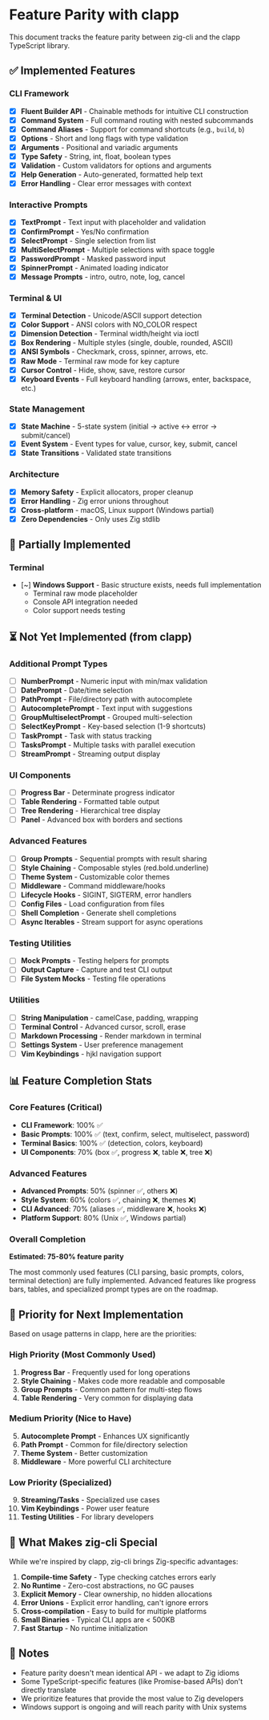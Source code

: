 # Feature Parity with clapp

This document tracks the feature parity between zig-cli and the clapp TypeScript library.

## ✅ Implemented Features

### CLI Framework
- [x] **Fluent Builder API** - Chainable methods for intuitive CLI construction
- [x] **Command System** - Full command routing with nested subcommands
- [x] **Command Aliases** - Support for command shortcuts (e.g., `build`, `b`)
- [x] **Options** - Short and long flags with type validation
- [x] **Arguments** - Positional and variadic arguments
- [x] **Type Safety** - String, int, float, boolean types
- [x] **Validation** - Custom validators for options and arguments
- [x] **Help Generation** - Auto-generated, formatted help text
- [x] **Error Handling** - Clear error messages with context

### Interactive Prompts
- [x] **TextPrompt** - Text input with placeholder and validation
- [x] **ConfirmPrompt** - Yes/No confirmation
- [x] **SelectPrompt** - Single selection from list
- [x] **MultiSelectPrompt** - Multiple selections with space toggle
- [x] **PasswordPrompt** - Masked password input
- [x] **SpinnerPrompt** - Animated loading indicator
- [x] **Message Prompts** - intro, outro, note, log, cancel

### Terminal & UI
- [x] **Terminal Detection** - Unicode/ASCII support detection
- [x] **Color Support** - ANSI colors with NO_COLOR respect
- [x] **Dimension Detection** - Terminal width/height via ioctl
- [x] **Box Rendering** - Multiple styles (single, double, rounded, ASCII)
- [x] **ANSI Symbols** - Checkmark, cross, spinner, arrows, etc.
- [x] **Raw Mode** - Terminal raw mode for key capture
- [x] **Cursor Control** - Hide, show, save, restore cursor
- [x] **Keyboard Events** - Full keyboard handling (arrows, enter, backspace, etc.)

### State Management
- [x] **State Machine** - 5-state system (initial → active ↔ error → submit/cancel)
- [x] **Event System** - Event types for value, cursor, key, submit, cancel
- [x] **State Transitions** - Validated state transitions

### Architecture
- [x] **Memory Safety** - Explicit allocators, proper cleanup
- [x] **Error Handling** - Zig error unions throughout
- [x] **Cross-platform** - macOS, Linux support (Windows partial)
- [x] **Zero Dependencies** - Only uses Zig stdlib

## 🚧 Partially Implemented

### Terminal
- [~] **Windows Support** - Basic structure exists, needs full implementation
  - Terminal raw mode placeholder
  - Console API integration needed
  - Color support needs testing

## ⏳ Not Yet Implemented (from clapp)

### Additional Prompt Types
- [ ] **NumberPrompt** - Numeric input with min/max validation
- [ ] **DatePrompt** - Date/time selection
- [ ] **PathPrompt** - File/directory path with autocomplete
- [ ] **AutocompletePrompt** - Text input with suggestions
- [ ] **GroupMultiselectPrompt** - Grouped multi-selection
- [ ] **SelectKeyPrompt** - Key-based selection (1-9 shortcuts)
- [ ] **TaskPrompt** - Task with status tracking
- [ ] **TasksPrompt** - Multiple tasks with parallel execution
- [ ] **StreamPrompt** - Streaming output display

### UI Components
- [ ] **Progress Bar** - Determinate progress indicator
- [ ] **Table Rendering** - Formatted table output
- [ ] **Tree Rendering** - Hierarchical tree display
- [ ] **Panel** - Advanced box with borders and sections

### Advanced Features
- [ ] **Group Prompts** - Sequential prompts with result sharing
- [ ] **Style Chaining** - Composable styles (red.bold.underline)
- [ ] **Theme System** - Customizable color themes
- [ ] **Middleware** - Command middleware/hooks
- [ ] **Lifecycle Hooks** - SIGINT, SIGTERM, error handlers
- [ ] **Config Files** - Load configuration from files
- [ ] **Shell Completion** - Generate shell completions
- [ ] **Async Iterables** - Stream support for async operations

### Testing Utilities
- [ ] **Mock Prompts** - Testing helpers for prompts
- [ ] **Output Capture** - Capture and test CLI output
- [ ] **File System Mocks** - Testing file operations

### Utilities
- [ ] **String Manipulation** - camelCase, padding, wrapping
- [ ] **Terminal Control** - Advanced cursor, scroll, erase
- [ ] **Markdown Processing** - Render markdown in terminal
- [ ] **Settings System** - User preference management
- [ ] **Vim Keybindings** - hjkl navigation support

## 📊 Feature Completion Stats

### Core Features (Critical)
- **CLI Framework**: 100% ✅
- **Basic Prompts**: 100% ✅ (text, confirm, select, multiselect, password)
- **Terminal Basics**: 100% ✅ (detection, colors, keyboard)
- **UI Components**: 70% (box ✅, progress ❌, table ❌, tree ❌)

### Advanced Features
- **Advanced Prompts**: 50% (spinner ✅, others ❌)
- **Style System**: 60% (colors ✅, chaining ❌, themes ❌)
- **CLI Advanced**: 70% (aliases ✅, middleware ❌, hooks ❌)
- **Platform Support**: 80% (Unix ✅, Windows partial)

### Overall Completion
**Estimated: 75-80% feature parity**

The most commonly used features (CLI parsing, basic prompts, colors, terminal detection) are fully implemented. Advanced features like progress bars, tables, and specialized prompt types are on the roadmap.

## 🎯 Priority for Next Implementation

Based on usage patterns in clapp, here are the priorities:

### High Priority (Most Commonly Used)
1. **Progress Bar** - Frequently used for long operations
2. **Style Chaining** - Makes code more readable and composable
3. **Group Prompts** - Common pattern for multi-step flows
4. **Table Rendering** - Very common for displaying data

### Medium Priority (Nice to Have)
5. **Autocomplete Prompt** - Enhances UX significantly
6. **Path Prompt** - Common for file/directory selection
7. **Theme System** - Better customization
8. **Middleware** - More powerful CLI architecture

### Low Priority (Specialized)
9. **Streaming/Tasks** - Specialized use cases
10. **Vim Keybindings** - Power user feature
11. **Testing Utilities** - For library developers

## 🚀 What Makes zig-cli Special

While we're inspired by clapp, zig-cli brings Zig-specific advantages:

1. **Compile-time Safety** - Type checking catches errors early
2. **No Runtime** - Zero-cost abstractions, no GC pauses
3. **Explicit Memory** - Clear ownership, no hidden allocations
4. **Error Unions** - Explicit error handling, can't ignore errors
5. **Cross-compilation** - Easy to build for multiple platforms
6. **Small Binaries** - Typical CLI apps are < 500KB
7. **Fast Startup** - No runtime initialization

## 📝 Notes

- Feature parity doesn't mean identical API - we adapt to Zig idioms
- Some TypeScript-specific features (like Promise-based APIs) don't directly translate
- We prioritize features that provide the most value to Zig developers
- Windows support is ongoing and will reach parity with Unix systems
